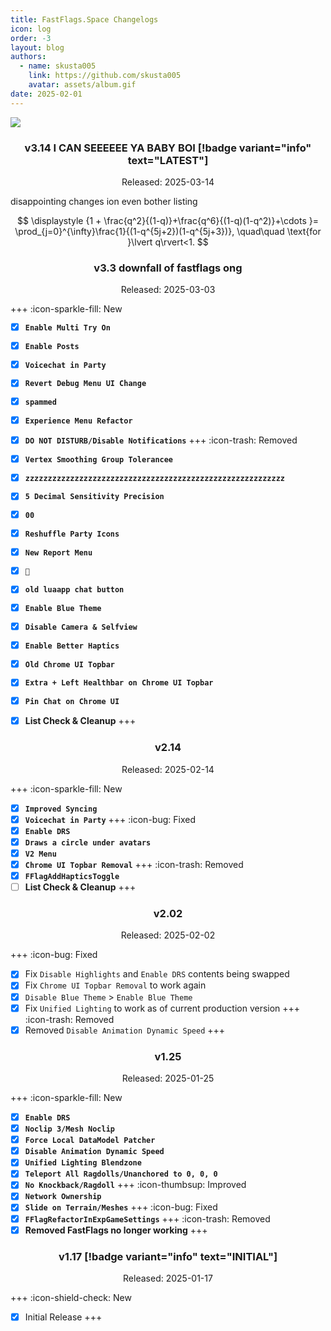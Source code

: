 ```yaml
---
title: FastFlags.Space Changelogs
icon: log
order: -3
layout: blog
authors:
  - name: skusta005
    link: https://github.com/skusta005
    avatar: assets/album.gif
date: 2025-02-01
---
```


![](https://github.com/user-attachments/assets/deaad011-7b3f-4ef6-a894-66725984e166)

<div align="center">

### v3.14 I CAN SEEEEEE YA BABY BOI [!badge variant="info" text="LATEST"]
Released: 2025-03-14

</div>

disappointing changes ion even bother listing

$$
\displaystyle {1 +  \frac{q^2}{(1-q)}+\frac{q^6}{(1-q)(1-q^2)}+\cdots }= \prod_{j=0}^{\infty}\frac{1}{(1-q^{5j+2})(1-q^{5j+3})}, \quad\quad \text{for }\lvert q\rvert<1.
$$


<div align="center">

### v3.3 downfall of fastflags ong
Released: 2025-03-03

</div>

+++ :icon-sparkle-fill: New
- [x] **`Enable Multi Try On`**
- [x] **`Enable Posts`**
- [x] **`Voicechat in Party`**
- [x] **`Revert Debug Menu UI Change`**
- [x] **`spammed`**
- [x] **`Experience Menu Refactor`**
- [x] **`DO NOT DISTURB/Disable Notifications`**
+++ :icon-trash: Removed
- [x] **`Vertex Smoothing Group Tolerancee`**
- [x] **`zzzzzzzzzzzzzzzzzzzzzzzzzzzzzzzzzzzzzzzzzzzzzzzzzzzzzzzzzz`**
- [x] **`5 Decimal Sensitivity Precision`**
- [x] **`00`**
- [x] **`Reshuffle Party Icons`**
- [x] **`New Report Menu`**
- [x] **`🍔`**
- [x] **`old luaapp chat button`**
- [x] **`Enable Blue Theme`**
- [x] **`Disable Camera & Selfview`**
- [x] **`Enable Better Haptics`**
- [x] **`Old Chrome UI Topbar`**
- [x] **`Extra + Left Healthbar on Chrome UI Topbar`**
- [x] **`Pin Chat on Chrome UI`**
- [x] **List Check & Cleanup**
+++


<div align="center">

### v2.14
Released: 2025-02-14

</div>

+++ :icon-sparkle-fill: New
- [x] **`Improved Syncing`**
- [x] **`Voicechat in Party`**
+++ :icon-bug: Fixed
- [x] **`Enable DRS`**
- [x] **`Draws a circle under avatars`**
- [x] **`V2 Menu`**
- [x] **`Chrome UI Topbar Removal`**
+++ :icon-trash: Removed
- [x] **`FFlagAddHapticsToggle`**
- [ ] **List Check & Cleanup**
+++

<div align="center">

### v2.02
Released: 2025-02-02

</div>

+++ :icon-bug: Fixed
- [x] Fix `Disable Highlights` and `Enable DRS` contents being swapped
- [x] Fix `Chrome UI Topbar Removal` to work again
- [x] `Disable Blue Theme` > `Enable Blue Theme`
- [x] Fix `Unified Lighting` to work as of current production version
+++ :icon-trash: Removed
- [x] Removed `Disable Animation Dynamic Speed`
+++

<div align="center">

### v1.25
Released: 2025-01-25

</div>

+++ :icon-sparkle-fill: New
- [x] **`Enable DRS`**
- [x] **`Noclip 3/Mesh Noclip`**
- [x] **`Force Local DataModel Patcher`**
- [x] **`Disable Animation Dynamic Speed`**
- [x] **`Unified Lighting Blendzone`**
- [x] **`Teleport All Ragdolls/Unanchored to 0, 0, 0`**
- [x] **`No Knockback/Ragdoll`**
+++ :icon-thumbsup: Improved
- [x] **`Network Ownership`**
- [x] **`Slide on Terrain/Meshes`**
+++ :icon-bug: Fixed
- [x] **`FFlagRefactorInExpGameSettings`**
+++ :icon-trash: Removed
- [x] **Removed FastFlags no longer working**
+++

<div align="center">

### v1.17 [!badge variant="info" text="INITIAL"]
Released: 2025-01-17

</div>

+++ :icon-shield-check: New
- [x] Initial Release
+++
